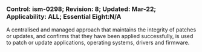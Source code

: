### Control: ism-0298; Revision: 8; Updated: Mar-22; Applicability: ALL; Essential Eight:N/A
<p>A centralised and managed approach that maintains the integrity of patches or updates, and confirms that they have been applied successfully, is used to patch or update applications, operating systems, drivers and firmware.</p>